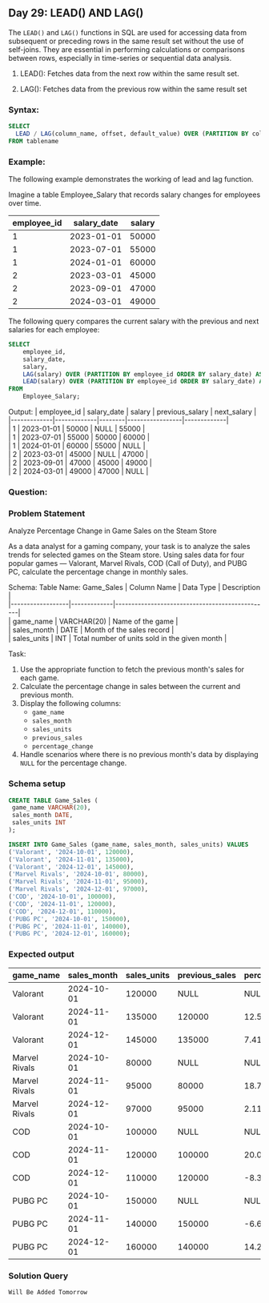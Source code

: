 ## Day 29: LEAD() AND LAG()  

The `LEAD()` and `LAG()` functions in SQL are used for accessing data from subsequent or preceding rows in the same result set without the use of self-joins. They are essential in performing calculations or comparisons between rows, especially in time-series or sequential data analysis.  

1. LEAD(): Fetches data from the next row within the same result set.
   
2. LAG(): Fetches data from the previous row within the same result set

### Syntax:

```sql
SELECT
  LEAD / LAG(column_name, offset, default_value) OVER (PARTITION BY column_name ORDER BY column_name)
FROM tablename
```

### Example:

The following example demonstrates the working of lead and lag function.

Imagine a table Employee_Salary that records salary changes for employees over time.  

| employee_id | salary_date | salary |  
|-------------|-------------|--------|  
| 1           | 2023-01-01  | 50000  |  
| 1           | 2023-07-01  | 55000  |  
| 1           | 2024-01-01  | 60000  |  
| 2           | 2023-03-01  | 45000  |  
| 2           | 2023-09-01  | 47000  |  
| 2           | 2024-03-01  | 49000  |  

The following query compares the current salary with the previous and next salaries for each employee:  

```sql
SELECT  
    employee_id,  
    salary_date,  
    salary,  
    LAG(salary) OVER (PARTITION BY employee_id ORDER BY salary_date) AS previous_salary,  
    LEAD(salary) OVER (PARTITION BY employee_id ORDER BY salary_date) AS next_salary  
FROM  
    Employee_Salary;  
```

Output: 
| employee_id | salary_date | salary | previous_salary | next_salary |  
|-------------|-------------|--------|-----------------|-------------|  
| 1           | 2023-01-01  | 50000  | NULL            | 55000       |  
| 1           | 2023-07-01  | 55000  | 50000           | 60000       |  
| 1           | 2024-01-01  | 60000  | 55000           | NULL        |  
| 2           | 2023-03-01  | 45000  | NULL            | 47000       |  
| 2           | 2023-09-01  | 47000  | 45000           | 49000       |  
| 2           | 2024-03-01  | 49000  | 47000           | NULL        |  
   
### Question:

### Problem Statement

Analyze Percentage Change in Game Sales on the Steam Store  

As a data analyst for a gaming company, your task is to analyze the sales trends for selected games on the Steam store.
Using sales data for four popular games — Valorant, Marvel Rivals, COD (Call of Duty), and PUBG PC, calculate the percentage change in monthly sales.  

Schema:
Table Name: Game_Sales
| Column Name      | Data Type   | Description                                    |  
|------------------|-------------|------------------------------------------------|  
| game_name        | VARCHAR(20) | Name of the game                               |  
| sales_month      | DATE        | Month of the sales record                      |  
| sales_units      | INT         | Total number of units sold in the given month  |  

Task: 

1. Use the appropriate function to fetch the previous month's sales for each game.  
2. Calculate the percentage change in sales between the current and previous month.  
3. Display the following columns:  
   - `game_name`  
   - `sales_month`  
   - `sales_units`  
   - `previous_sales` 
   - `percentage_change`
4. Handle scenarios where there is no previous month's data by displaying `NULL` for the percentage change.

### Schema setup

```sql
CREATE TABLE Game_Sales (  
 game_name VARCHAR(20),  
 sales_month DATE,  
 sales_units INT  
);  

INSERT INTO Game_Sales (game_name, sales_month, sales_units) VALUES  
('Valorant', '2024-10-01', 120000),  
('Valorant', '2024-11-01', 135000),  
('Valorant', '2024-12-01', 145000),  
('Marvel Rivals', '2024-10-01', 80000),  
('Marvel Rivals', '2024-11-01', 95000),  
('Marvel Rivals', '2024-12-01', 97000),  
('COD', '2024-10-01', 100000),  
('COD', '2024-11-01', 120000),  
('COD', '2024-12-01', 110000),  
('PUBG PC', '2024-10-01', 150000),  
('PUBG PC', '2024-11-01', 140000),  
('PUBG PC', '2024-12-01', 160000);  
```

### Expected output

| game_name      | sales_month | sales_units | previous_sales | percentage_change |  
|----------------|-------------|-------------|----------------|-------------------|  
| Valorant       | 2024-10-01  | 120000      | NULL           | NULL              |  
| Valorant       | 2024-11-01  | 135000      | 120000         | 12.50             |  
| Valorant       | 2024-12-01  | 145000      | 135000         | 7.41              |  
| Marvel Rivals  | 2024-10-01  | 80000       | NULL           | NULL              |  
| Marvel Rivals  | 2024-11-01  | 95000       | 80000          | 18.75             |  
| Marvel Rivals  | 2024-12-01  | 97000       | 95000          | 2.11              |  
| COD            | 2024-10-01  | 100000      | NULL           | NULL              |  
| COD            | 2024-11-01  | 120000      | 100000         | 20.00             |  
| COD            | 2024-12-01  | 110000      | 120000         | -8.33             |  
| PUBG PC        | 2024-10-01  | 150000      | NULL           | NULL              |  
| PUBG PC        | 2024-11-01  | 140000      | 150000         | -6.67             |  
| PUBG PC        | 2024-12-01  | 160000      | 140000         | 14.29             |  
### Solution Query

```sql
Will Be Added Tomorrow
```
